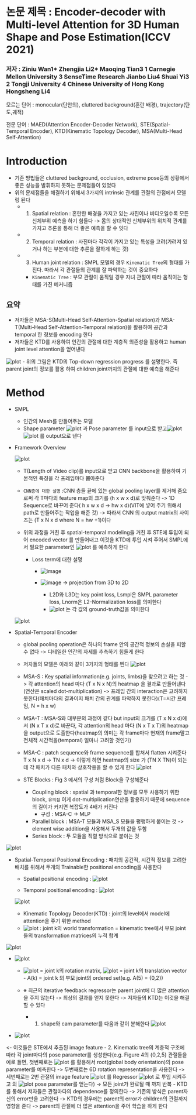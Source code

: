 # 논문 제목 : Encoder-decoder with Multi-level Attention for 3D Human Shape and Pose Estimation(ICCV 2021)
### 저자 : Ziniu Wan1* Zhengjia Li2* Maoqing Tian3 1 Carnegie Mellon University 3 SenseTime Research Jianbo Liu4 Shuai Yi3 2 Tongji University 4 Chinese University of Hong Kong Hongsheng Li4

모르는 단어 : monocular(단안의), cluttered background(혼란 배경), trajectory(탄도,궤적)

전문 단어 :  MAED(Attention Encoder-Decoder Network), STE(Spatial-Temporal Encoder), KTD(Kinematic Topology Decoder), MSA(Multi-Head Self-Attention)

# Introduction
- 기존 방법들은 cluttered background, occlusion, extreme pose등의 상황에서 좋은 성능을 발휘하지 못하는 문제점들이 있었다 
- 위의 문제점들을 해결하기 위해서 3가지의 intrinsic 관계를 관절의 관점에서 모델링 된다
	- 1. Spatial relation : 혼란한 배경을 가지고 있는 사진이나 비디오일수록 모든 신체부위 예측을 하기 힘들다 -> 몸의 상대적인 신체부위의 위치적 관계를 가지고 추론을 통해 더 좋은 예측을 할 수 잇다 
	- 2. Temporal relation : 사진마다 각각이 가지고 있는 특성을 고려(가려져 있거나 하는 부분에 대한 추론을 잘하게 하는 것)
	- 3. Human joint relation : SMPL 모델의 경우 `Kinematic Tree`의 형태를 가진다. 따라서 각 관절들의 관계를 잘 파악하는 것이 중요하다
		- `Kinematic Tree` : 부모 관절이 움직일 경우 자녀 관절이 따라 움직이는 형태를 가진 메커니즘 
## 요약
- 저자들은 MSA-S(Multi-Head Self-Attention-Spatial relation)과 MSA-T(Multi-Head Self-Attention-Temporal relation)을 활용하여 공간과 temporal 한 정보를 encoding 한다 
- 저자들은 KTD를 사용하여 인간의 관절에 대한 계층적 의존성을 활용하고 human joint level attention을 얻어낸다

![plot](https://user-images.githubusercontent.com/69032315/147862903-585ee171-d667-4596-a5bf-e9273d362d7f.png)
	- 위의 그림은 KTD의 Top-down regression progress 를 설명한다. 즉 parent joint의 정보를 활용 하여 children joint까지의 관절에 대한 예측을 해준다 
  
  
  # Method
- SMPL
	- 인간의 Mesh를 만들어주는 모델
	- Shape parameter ![plot](https://user-images.githubusercontent.com/69032315/147862910-74d2add9-c23b-4c85-a48d-b6ed235d9d0e.png)
 과 Pose parameter  를 input으로 받고![plot](https://user-images.githubusercontent.com/69032315/147862911-3a2687f8-159d-46f5-add4-6ef3c333cbd8.png)
 ![plot](https://user-images.githubusercontent.com/69032315/147862914-675a3266-6c41-42ce-a59a-1f047043a3b7.png) 를 output으로 낸다
 
- Framework Overview

  ![plot](https://user-images.githubusercontent.com/69032315/147862915-46739f06-85d7-4ca5-855f-c83ac154008e.png)

  - T(Length of Video clip)를 input으로 받고 CNN backbone을 활용하여 기본적인 특징을 각 프레임마다 뽑아준다
  - `CNN층에 대한 설명` :CNN 층들 끝에 있는 global pooling layer를 제거해 줌으로써 각 T마다의 feature map의 크기를 (h x w x d)로 맞춰준다 -> 1D Sequence로 바꾸어 준다( h x w x d -> hw x d)(VIT에 넣어 주기 위해서 path로 만들어주는 작업을 해준 것) -> 따라서 CNN 의 output matrix의 사이즈는 (T x N x d where N = hw +1)이다

  - 위의 과정을 거친 후 spatial-temporal modeling을 거친 후 STE에 투입이 되어 encoded vector 를 만들어내고 이것을 KTD에 투입 시켜 주어서 SMPL에서 필요한 parameter인 ![plot](https://user-images.githubusercontent.com/69032315/147862923-71fcc22e-bcbe-446f-a3cc-8f8d7d7e33ca.png)
 를 예측하게 한다

	- Loss term에 대한 설명 
		-  ![image](https://user-images.githubusercontent.com/69032315/147862927-435dc2eb-4fb4-4e84-99dc-6f3862467610.png)

		-  ![image](https://user-images.githubusercontent.com/69032315/147862928-c83caf3a-d411-4e98-a800-18e4a5f82edf.png) -> projection from 3D to 2D

			- L2D와 L3D는 key point loss, Lsmpl은 SMPL parameter loss, Lnorm은 L2-Normalization loss를 의미한다
			- ![plot](https://user-images.githubusercontent.com/69032315/147862941-197b218e-d611-4b88-861f-788de574835b.png)
 는 각 값의 ground-truth값을 의미한다  
  
  ![plot](https://user-images.githubusercontent.com/69032315/147862943-051997db-e235-473b-83ea-a53de64bb2f9.png)

- Spatial-Temporal Encoder
	- global pooling operation은 하나의 frame 안의 공간적 정보의 손실을 피할 수 없다 -> 디테일한 인간의 자세를 추측하기 힘들게 한다
	- 저자들의 모델은 아래와 같이 3가지의 형태를 띈다
 ![plot](https://user-images.githubusercontent.com/69032315/147862947-0b70d9ad-0ed0-4b19-983b-fad3af86b9bf.png)

	- MSA-S : Key spatial information(e.g. joints, limbs)을 찾으려고 하는 것 -> 각 attention의 head 마다 (T x N x N)의 heatmap 을 결과로 만들어낸다(연산은 scaled dot-multiplication) -> 프레임 간의 interaction은 고려하지 못한다(패치마다의 결과이지 패치 간의 관계를 파악하지 못한다)(T=시간 프레임, N = h x w)
	- MSA-T : MSA-S와 대부분의 과정이 같다 but input의 크기를 (T x N x d)에서 (N x T x d)로 바꾼다, 각 attention의 head 마다 (N x T x T)의 heatmap을 output으로 도출한다(heatmap의 의미는 각 frame마다 현재의 frame말고 전체적 시간적을(temporal) 얼마나 고려할 것인가)
	- MSA-C : patch sequence와 frame sequence를 합쳐서 flatten 시켜준다 T x N x d -> TN x d -> 이렇게 하면 heatmap의 size 가 (TN X TN)이 되는데 각 패치가 다른 패치와 상호작용을 할 수 있게 한다
![plot](https://user-images.githubusercontent.com/69032315/147862950-2e53f294-1ae5-4d0d-b879-3a3ef8830a49.png)
	- STE Blocks : Fig 3 에서의 구성 처럼 Block을 구성해준다 
		- Coupling block : spatial 과 temporal한 정보를 모두 사용하기 위한 block, `유의점` 이게 dot-multiplication연산을 활용하기 때문에 sequence의 길이가 커지면 복잡도가 4배가 커진다 
			- 구성 : MSA-C -> MLP 
		- Parallel block : MSA-T 모듈과 MSA_S 모듈을 평행하게 붙이는 것 -> element wise addition을 사용해서 두개의 값을 두함
		- Series block : 두 모듈을 직렬 방식으로 붙이는 것
    
![plot](https://user-images.githubusercontent.com/69032315/147862953-238f8892-652e-4409-8372-2548461db6b0.png)

- Spatial-Temporal Positional Encoding : 패치의 공간적, 시간적 정보를 고려한 배치를 위해서 두개의 Trainable한 positional encoding을 사용한다
	- Spatial positional encoding :  ![plot](https://user-images.githubusercontent.com/69032315/147862957-ab7c7cf4-f05b-4eae-9da8-a62238f322d8.png)

	- Temporal positional encoding :  ![plot](https://user-images.githubusercontent.com/69032315/147862960-f22e64ed-ed74-4c02-89f3-1dc3fba3c325.png)

	![plot](https://user-images.githubusercontent.com/69032315/147862961-2c7ea6c8-9961-4216-93ba-36197714d653.png)

	- Kinematic Topology Decoder(KTD) : joint의 level에서 model에 attention을 주기 위한 method
	- ![plot](https://user-images.githubusercontent.com/69032315/147862966-64e8b1bf-40ec-4520-a22e-f61c9ff5af68.png)  : joint k의 world transformation = kinematic tree에서 부모 joint들의 transformation matrices의 누적 합계
	
 ![plot](https://user-images.githubusercontent.com/69032315/147862968-20f33fd8-6b0b-4643-8a3f-b65400de8245.png)

-  ![plot](https://user-images.githubusercontent.com/69032315/147862970-dcd687fe-4329-4e68-b3fc-0b76d0bf2a75.png)

	-  ![plot](https://user-images.githubusercontent.com/69032315/147862973-45e59d12-a8c0-4977-aa27-b2844f0b3391.png) = joint k의  rotation matrix, ![plot](https://user-images.githubusercontent.com/69032315/147862976-76b4abc7-275d-439c-b0d0-7b053d65c1eb.png)
  = joint k의 translation vector
			- A(k) = joint k 의 부모 joint의 ordered set(e.g. A(5) = {0,2})
	- ※ 최근의 iterative feedback regressor는 parent joint에 더 많은 attention을 주지 않는다 -> 최상의 결과를 얻지 못한다 -> 저자들의 KTD는 이것을 해결할 수 있다

		- 1. shape와 cam parameter를 다음과 같이 분해한다
 ![plot](https://user-images.githubusercontent.com/69032315/147862981-d5b26267-dca4-403f-96d3-48345db1991a.png)

-  ![plot](https://user-images.githubusercontent.com/69032315/147862986-fc56fe9d-bfed-4389-a66f-f4dc44fcb8ea.png)
 
 <- 이것들은 STE에서 추출된 image feature 
		- 2. Kinematic tree의 계층적 구조에 따라 각 joint마다의 pose parameter를 생성한다(e.g. Figure 4의 {0,2,5} 관절들을 예로 들면, 첫번째로는 ![plot](https://user-images.githubusercontent.com/69032315/147862991-639cd970-afe9-4a9a-87f9-1163e0e2f302.png)
 를 활용해서 root(global body orientation)의 pose parameter를 예측한다 -> 두번째로는 6D rotation representation을 사용한다 -> 세번째로는 2번 관절의 image feature ![plot](https://user-images.githubusercontent.com/69032315/147862994-84d6859a-7afb-416e-9582-b126d9373aa3.png)
 를 Regressor ![plot](https://user-images.githubusercontent.com/69032315/147862997-bfa27a6c-b2f4-41f9-ac32-e0e5b81bdc33.png)
 로 투입 시켜주고 의 ![plot](https://user-images.githubusercontent.com/69032315/147863003-ba845d3b-3879-4334-a0ae-b8d2f20f546e.png)
 pose parameter를 얻는다) -> 모든 joint가 완료될 때 까지 반복
	- KTD를 통해서 저자들은 관절마다의 dependence를 정의한다 -> 기존의 방식은 parent자신의 error만을 고려한다 -> KTD의 경우에는 parent의 error가 children의 관절까지 영향을 준다 -> parent의 관절에 더 많은 attention을 주어 학습을 하게 한다


  
  
  
